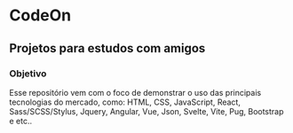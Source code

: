 # CodeOn

## Projetos para estudos com amigos

### Objetivo

Esse repositório vem com o foco de demonstrar o uso das principais tecnologias do mercado, como: HTML, CSS, JavaScript, React, Sass/SCSS/Stylus, Jquery, Angular, Vue, Json, Svelte, Vite, Pug, Bootstrap e etc..
